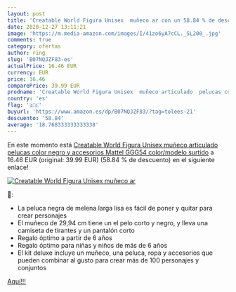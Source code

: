 ```yaml
---
layout: post
title: 'Creatable World Figura Unisex  muñeco ar con un 58.84 % de descuento'
date: 2020-12-27 13:11:21
image: 'https://m.media-amazon.com/images/I/41zo6yA7cCL._SL200_.jpg'
comments: true
category: ofertas
author: ring
slug: 'B07NQJZF83-es'
actualPrice: 16.46 EUR
currency: EUR
price: 16.46
comparePrice: 39.99 EUR
prodname: 'Creatable World Figura Unisex  muñeco articulado  pelucas color negro y accesorios  Mattel GGG54    color/modelo surtido'
country: 'es'
flag: '🇪🇸'
buyurl: 'https://www.amazon.es/dp/B07NQJZF83/?tag=tolees-21'
descuento: '58.84'
average: '18.768333333333338'
---
```


En este momento está [Creatable World Figura Unisex  muñeco articulado  pelucas color negro y accesorios  Mattel GGG54    color/modelo surtido](https://www.amazon.es/dp/B07NQJZF83/?tag=tolees-21) a 16.46 EUR (original: 39.99 EUR) (58.84 %  de descuento) en el siguiente enlace!

[![Creatable World Figura Unisex  muñeco ar](https://m.media-amazon.com/images/I/41zo6yA7cCL._SL200_.jpg)](https://www.amazon.es/dp/B07NQJZF83/?tag=tolees-21)

🔎:

- La peluca negra de melena larga lisa es fácil de poner y quitar para crear personajes
- El muñeco de 29,94 cm tiene un el pelo corto y negro, y lleva una camiseta de tirantes y un pantalón corto
- Regalo óptimo a partir de 6 años
- Regalo óptimo para niñas y niños de más de 6 años
- El kit deluxe incluye un muñeco, una peluca, ropa y accesorios que pueden combinar al gusto para crear más de 100 personajes y conjuntos

[Aquí!!!](https://www.amazon.es/dp/B07NQJZF83/?tag=tolees-21)
